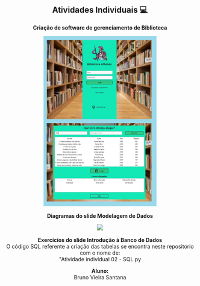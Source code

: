 
<span align="center">

##  Atividades Individuais 💻 

</span>

<p align="center">
  <strong>Criação de software de gerenciamento de Biblioteca</strong>
</p>

<div align="center">
<img src="Biblioteca.jpg" width="300px" />
</div>
</p>

<p align="center">
  <strong>Diagramas do slide Modelagem de Dados</strong>
</p>

<div align="center">
<img src="docs/10.png" width="700px" />
</div>
</p>

<p align="center">
<strong>Exercícios do slide Introdução à Banco de Dados</strong><br />
 O código SQL referente a criação das tabelas se encontra neste repositorio com o nome de:<br />
 "Atividade individual 02 - SQL.py
</p>

<p align="center">
<strong>Aluno:</strong><br />
Bruno Vieira Santana
  
</p>

